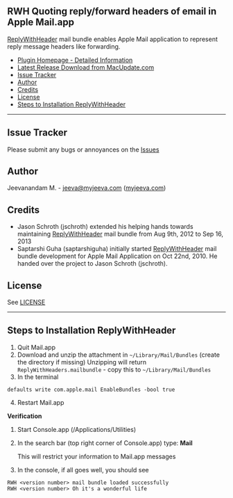 RWH Quoting reply/forward headers of email in Apple Mail.app
------------------------------------------
[ReplyWithHeader][2] mail bundle enables Apple Mail application to represent reply message headers like forwarding.

* [Plugin Homepage - Detailed Information][2]
* [Latest Release Download from MacUpdate.com][5]
* [Issue Tracker](#issue-tracker)
* [Author](#author)
* [Credits](#credits)
* [License](#license)
* [Steps to Installation ReplyWithHeader](#steps-to-installation-replywithheader)

* * *

Issue Tracker
-------------
Please submit any bugs or annoyances on the [Issues][3]

Author
------
Jeevanandam M. - jeeva@myjeeva.com ([myjeeva.com][1])

Credits
-------
* Jason Schroth (jschroth) extended his helping hands towards maintaining [ReplyWithHeader][2] mail bundle from Aug 9th, 2012 to Sep 16, 2013
* Saptarshi Guha (saptarshiguha) initially started [ReplyWithHeader][2] mail bundle development for Apple Mail Application on Oct 22nd, 2010. He handed over the project to Jason Schroth (jschroth).

License
-------
See [LICENSE][4]

* * *

Steps to Installation ReplyWithHeader
-------------------------------------

1. Quit Mail.app
2. Download and unzip the attachment in `~/Library/Mail/Bundles` (create the directory if missing)
   Unzipping will return `ReplyWithHeaders.mailbundle` - copy this to `~/Library/Mail/Bundles`
3. In the terminal
<pre><code>defaults write com.apple.mail EnableBundles -bool true</pre></code>

4. Restart Mail.app

**Verification**

1. Start Console.app (/Applications/Utilities)

2. In the search bar (top right corner of Console.app) type: **Mail**

   This will restrict your information to Mail.app messages

3. In the console, if all goes well, you should see
<pre><code>RWH &lt;version number> mail bundle loaded successfully
RWH &lt;version number> Oh it's a wonderful life</pre></code>

[1]: http://myjeeva.com
[2]: http://myjeeva.com/replywithheader
[3]: https://github.com/jeevatkm/ReplyWithHeaders/issues
[4]: https://github.com/jeevatkm/ReplyWithHeaders/blob/master/ReplyWithHeader/LICENSE
[5]: https://www.macupdate.com/app/mac/49256/replywithheader
